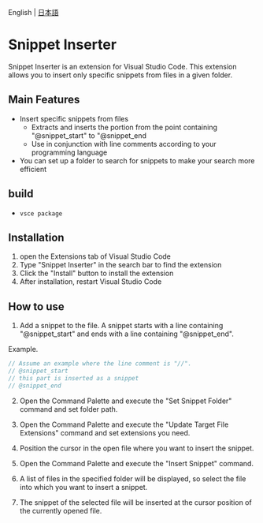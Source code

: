 English | [日本語](README.ja.md)
# Snippet Inserter

 Snippet Inserter is an extension for Visual Studio Code. This extension allows you to insert only specific snippets from files in a given folder.

## Main Features

- Insert specific snippets from files
  - Extracts and inserts the portion from the point containing "@snippet_start" to "@snippet_end
  - Use in conjunction with line comments according to your programming language
- You can set up a folder to search for snippets to make your search more efficient

## build
- `vsce package`

## Installation

1. open the Extensions tab of Visual Studio Code
2. Type "Snippet Inserter" in the search bar to find the extension 
3. Click the "Install" button to install the extension 
4. After installation, restart Visual Studio Code

## How to use

1. Add a snippet to the file. A snippet starts with a line containing "@snippet_start" and ends with a line containing "@snippet_end".

Example.

```cpp
// Assume an example where the line comment is "//".
// @snippet_start
// this part is inserted as a snippet
// @snippet_end
```
2. Open the Command Palette and execute the "Set Snippet Folder" command and set folder path.

3. Open the Command Palette and execute the "Update Target File Extensions" command and set extensions you need.

4. Position the cursor in the open file where you want to insert the snippet. 

5. Open the Command Palette and execute the "Insert Snippet" command. 

6. A list of files in the specified folder will be displayed, so select the file into which you want to insert a snippet. 

7. The snippet of the selected file will be inserted at the cursor position of the currently opened file.